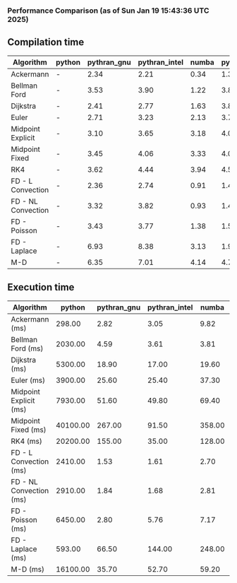 ### Performance Comparison (as of Sun Jan 19 15:43:36 UTC 2025)
## Compilation time
Algorithm                 | python                    | pythran_gnu               | pythran_intel             | numba                     | pyccel_fortran_gnu        | pyccel_c_gnu              | pyccel_fortran_intel      | pyccel_c_intel           
------------------------- | ------------------------- | ------------------------- | ------------------------- | ------------------------- | ------------------------- | ------------------------- | ------------------------- | -------------------------
Ackermann                 | -                         | 2.34                      | 2.21                      | 0.34                      | 1.35                      | 1.33                      | 1.46                      | 1.41                     
Bellman Ford              | -                         | 3.53                      | 3.90                      | 1.22                      | 3.83                      | 4.32                      | 3.91                      | 4.11                     
Dijkstra                  | -                         | 2.41                      | 2.77                      | 1.63                      | 3.83                      | 4.31                      | 3.98                      | 4.12                     
Euler                     | -                         | 2.71                      | 3.23                      | 2.13                      | 3.77                      | 4.33                      | 3.89                      | 4.07                     
Midpoint Explicit         | -                         | 3.10                      | 3.65                      | 3.18                      | 4.02                      | 4.59                      | 4.16                      | 4.29                     
Midpoint Fixed            | -                         | 3.45                      | 4.06                      | 3.33                      | 4.04                      | 4.62                      | 4.19                      | 4.44                     
RK4                       | -                         | 3.62                      | 4.44                      | 3.94                      | 4.54                      | 5.04                      | 4.61                      | 4.85                     
FD - L Convection         | -                         | 2.36                      | 2.74                      | 0.91                      | 1.45                      | 4.30                      | 1.61                      | 4.02                     
FD - NL Convection        | -                         | 3.32                      | 3.82                      | 0.93                      | 1.45                      | 4.28                      | 1.59                      | 4.01                     
FD - Poisson              | -                         | 3.43                      | 3.77                      | 1.38                      | 1.58                      | 4.38                      | 2.94                      | 4.06                     
FD - Laplace              | -                         | 6.93                      | 8.38                      | 3.13                      | 1.90                      | 4.69                      | 2.07                      | 4.38                     
M-D                       | -                         | 6.35                      | 7.01                      | 4.14                      | 4.72                      | 5.06                      | 4.86                      | 5.00                     

## Execution time
Algorithm                 | python                    | pythran_gnu               | pythran_intel             | numba                     | pyccel_fortran_gnu        | pyccel_c_gnu              | pyccel_fortran_intel      | pyccel_c_intel           
------------------------- | ------------------------- | ------------------------- | ------------------------- | ------------------------- | ------------------------- | ------------------------- | ------------------------- | -------------------------
Ackermann (ms)            | 298.00                    | 2.82                      | 3.05                      | 9.82                      | 1.23                      | 1.32                      | 10.40                     | 3.95                     
Bellman Ford (ms)         | 2030.00                   | 4.59                      | 3.61                      | 3.81                      | 3.22                      | 6.00                      | 4.39                      | 19.20                    
Dijkstra (ms)             | 5300.00                   | 18.90                     | 17.00                     | 19.60                     | 19.60                     | 31.00                     | 24.30                     | 22.40                    
Euler (ms)                | 3900.00                   | 25.60                     | 25.40                     | 37.30                     | 14.90                     | 145.00                    | 15.10                     | 128.00                   
Midpoint Explicit (ms)    | 7930.00                   | 51.60                     | 49.80                     | 69.40                     | 23.00                     | 274.00                    | 16.60                     | 256.00                   
Midpoint Fixed (ms)       | 40100.00                  | 267.00                    | 91.50                     | 358.00                    | 75.00                     | 1340.00                   | 63.60                     | 1210.00                  
RK4 (ms)                  | 20200.00                  | 155.00                    | 35.00                     | 128.00                    | 31.80                     | 484.00                    | 37.60                     | 403.00                   
FD - L Convection (ms)    | 2410.00                   | 1.53                      | 1.61                      | 2.70                      | 1.64                      | 1.63                      | 1.30                      | 4.12                     
FD - NL Convection (ms)   | 2910.00                   | 1.84                      | 1.68                      | 2.81                      | 1.98                      | 2.23                      | 1.52                      | 4.14                     
FD - Poisson (ms)         | 6450.00                   | 2.80                      | 5.76                      | 7.17                      | 2.58                      | 3.78                      | 2.61                      | 5.10                     
FD - Laplace (ms)         | 593.00                    | 66.50                     | 144.00                    | 248.00                    | 61.70                     | 285.00                    | 63.30                     | 276.00                   
M-D (ms)                  | 16100.00                  | 35.70                     | 52.70                     | 59.20                     | 62.20                     | 58.80                     | 90.10                     | 60.80                    
